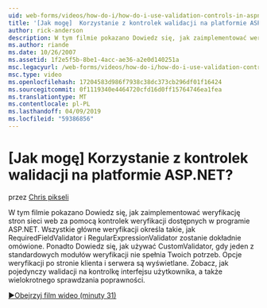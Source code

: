 ```yaml
---
uid: web-forms/videos/how-do-i/how-do-i-use-validation-controls-in-aspnet
title: '[Jak mogę]  Korzystanie z kontrolek walidacji na platformie ASP.NET? | Microsoft Docs'
author: rick-anderson
description: W tym filmie pokazano Dowiedz się, jak zaimplementować weryfikację stron sieci web za pomocą kontrolek weryfikacji dostępnych w programie ASP.NET. Wszystkie główne weryfikacji kontroluje takich...
ms.author: riande
ms.date: 10/26/2007
ms.assetid: 1f2e5f5b-8be1-4acc-ae36-a2e0d140251a
msc.legacyurl: /web-forms/videos/how-do-i/how-do-i-use-validation-controls-in-aspnet
msc.type: video
ms.openlocfilehash: 17204583d986f7938c38dc373cb296df01f16424
ms.sourcegitcommit: 0f1119340e4464720cfd16d0ff15764746ea1fea
ms.translationtype: MT
ms.contentlocale: pl-PL
ms.lasthandoff: 04/09/2019
ms.locfileid: "59386856"
---
```

# <a name="how-do-i--use-validation-controls-in-aspnet"></a>[Jak mogę]  Korzystanie z kontrolek walidacji na platformie ASP.NET?

przez [Chris pikseli](https://twitter.com/chrispels)

W tym filmie pokazano Dowiedz się, jak zaimplementować weryfikację stron sieci web za pomocą kontrolek weryfikacji dostępnych w programie ASP.NET. Wszystkie główne weryfikacji określa takie, jak RequiredFieldValidator i RegularExpressionValidator zostanie dokładnie omówione. Ponadto Dowiedz się, jak używać CustomValidator, gdy jeden z standardowych modułów weryfikacji nie spełnia Twoich potrzeb. Opcje weryfikacji po stronie klienta i serwera są wyświetlane. Zobacz, jak pojedynczy walidacji na kontrolkę interfejsu użytkownika, a także wielokrotnego sprawdzania poprawności.

[&#9654;Obejrzyj film wideo (minuty 31)](https://channel9.msdn.com/Blogs/ASP-NET-Site-Videos/how-do-i-use-validation-controls-in-aspnet)
